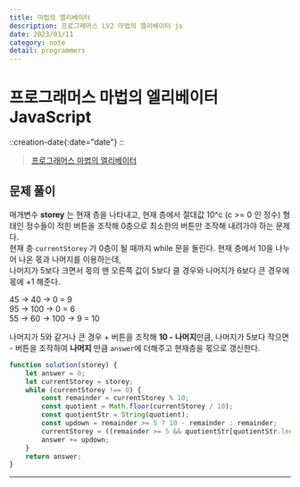 ```yaml
---
title: 마법의 엘리베이터
description: 프로그래머스 LV2 마법의 엘리베이터 js
date: 2023/01/11
category: note
detail: programmers
---
```


# 프로그래머스 마법의 엘리베이터 JavaScript
::creation-date{:date="date"}
::

> <a href="https://school.programmers.co.kr/learn/courses/30/lessons/148653" target="_blank" class="font-bold">프로그래머스 마법의 엘리베이터</a>

## 문제 풀이
매개변수 **storey** 는 현재 층을 나타내고, 현재 층에서 절대값 10^c (c >= 0 인 정수) 형태인 정수들이 적힌 버튼을 조작해 0층으로 최소한의 버튼만 조작해 내려가야 하는 문제다.  
현재 층 `currentStorey` 가 0층이 될 때까지 while 문을 돌린다. 현재 층에서 10을 나누어 나온 몫과 나머지를 이용하는데,   
나머지가 5보다 크면서 몫의 맨 오른쪽 값이 5보다 클 경우와 나머지가 6보다 큰 경우에 몫에 +1 해준다.  

45 -> 40 -> 0 = 9  
95 -> 100 -> 0 = 6  
55 -> 60 -> 100 -> 9 = 10  

나머지가 5와 같거나 큰 경우 + 버튼을 조작해 **10 - 나머지**만큼, 나머지가 5보다 작으면 - 버튼을 조작하여 **나머지** 만큼 `answer`에 더해주고 현재층을 몫으로 갱신한다.

```js [solution.js]
function solution(storey) {
    let answer = 0;
    let currentStorey = storey;
    while (currentStorey !== 0) {
        const remainder = currentStorey % 10;
        const quotient = Math.floor(currentStorey / 10);
        const quotientStr = String(quotient);        
        const updown = remainder >= 5 ? 10 - remainder : remainder;
        currentStorey = ((remainder >= 5 && quotientStr[quotientStr.length-1] >= 5) || remainder >= 6) ? quotient+1 : quotient;
        answer += updown;
    }
    return answer;
}
```

---

